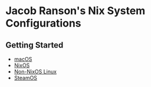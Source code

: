 # Jacob Ranson's Nix System Configurations

## Getting Started

- [macOS](./doc/onboarding/macOS/INSTALL.md)
- [NixOS](./doc/onboarding/NixOS/INSTALL.md)
- [Non-NixOS Linux](./doc/onboarding/Linux/INSTALL.md)
- [SteamOS](./doc/onboarding/SteamOS/INSTALL.md)
